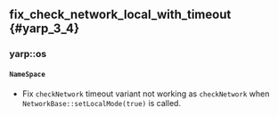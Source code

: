 fix_check_network_local_with_timeout {#yarp_3_4}
-------------------------------

### yarp::os

#### `NameSpace`

* Fix `checkNetwork` timeout variant not working as `checkNetwork`
  when `NetworkBase::setLocalMode(true)` is called.
